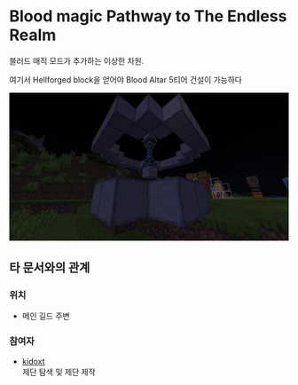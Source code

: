 # Blood magic Pathway to The Endless Realm

블러드 매직 모드가 추가하는 이상한 차원.

여기서 Hellforged block을 얻어야 Blood Altar 5티어 건설이 가능하다

![메인](../../asset/systems/bl_pathway_to_the_endless_realm/main.jpg)

## 타 문서와의 관계
### 위치
<!-- tag_source_open:link_list:building_spot -->
- 메인 길드 주변
<!-- tag_close -->


### 참여자
<!-- tag_source_open:link_list:member_contribute -->
- [kidoxt](../members/kidoxt.md)  
제단 탐색 및 제단 제작
<!-- tag_close-->